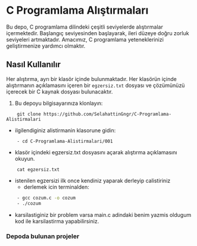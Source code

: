 # C Programlama Alıştırmaları

Bu depo, C programlama dilindeki çeşitli seviyelerde alıştırmalar içermektedir. Başlangıç seviyesinden başlayarak, ileri düzeye doğru zorluk seviyeleri artmaktadır. Amacımız, C programlama yeteneklerinizi geliştirmenize yardımcı olmaktır.

## Nasıl Kullanılır

Her alıştırma, ayrı bir klasör içinde bulunmaktadır. Her klasörün içinde alıştırmanın açıklamasını içeren bir `egzersiz.txt` dosyası ve çözümünüzü içerecek bir C kaynak dosyası bulunacaktır.


1. Bu depoyu bilgisayarınıza klonlayın:
```
	git clone https://github.com/SelahattinGngr/C-Programlama-Alistirmalari
```
- ilgilendiginiz alistirmanin klasorune gidin:
```
	- cd C-Programlama-Alistirmalari/001
```
- klasör içindeki egzersiz.txt dosyasını açarak alıştırma açıklamasını okuyun.
```
	cat egzersiz.txt
```
- istenilen egzersizi ilk once kendiniz yaparak derleyip calistiriniz
	- derlemek icin terminalden:
```bash
	- gcc cozum.c -o cozum
	- ./cozum
```
- karsilastiginiz bir problem varsa main.c adindaki benim yazmis oldugum kod ile karsilastirma yapabilirsiniz.


### Depoda bulunan projeler
